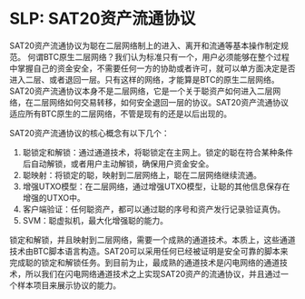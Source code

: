 SLP: SAT20资产流通协议
====

SAT20资产流通协议为聪在二层网络制上的进入、离开和流通等基本操作制定规范。
何谓BTC原生二层网络？我们认为标准只有一个，用户必须能够在整个过程中掌握自己的资金安全，不需要任何一方的协助或者许可，就可以单方面决定是否进入二层、或者退回一层。只有这样的网络，才能算是BTC的原生二层网络。SAT20资产流通协议本身不是二层网络，它是一个关于聪资产如何进入二层网络，在二层网络如何交易转移，如何安全退回一层的协议。SAT20资产流通协议适应所有BTC原生的二层网络，不管是现有的还是以后出现的。

SAT20资产流通协议的核心概念有以下几个：
1. 聪锁定和解锁：通过通道技术，将聪锁定在主网上。锁定的聪在符合某种条件后自动解锁，或者用户主动解锁，确保用户资金安全。
2. 聪映射：将锁定的聪，映射到二层网络上，聪在二层网络继续流通。
3. 增强UTXO模型：在二层网络，通过增强UTXO模型，让聪的其他信息保存在增强的UTXO中。
4. 客户端验证：任何聪资产，都可以通过聪的序号和资产发行记录验证真伪。
5. SVM：聪虚拟机，最大化增强聪的能力。

锁定和解锁，并且映射到二层网络，需要一个成熟的通道技术。本质上，这些通道技术由BTC脚本语言构造。SAT20可以采用任何已经被证明是安全可靠的脚本来完成聪的锁定和解锁任务。到目前为止，最成熟的通道技术是闪电网络的通道技术，所以我们在闪电网络通道技术之上实现SAT20资产的流通协议，并且通过一个样本项目来展示协议的能力。

